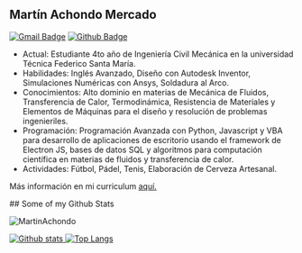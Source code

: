 
<h2>Martín Achondo Mercado</h2>

[![Gmail Badge](https://img.shields.io/badge/-acho.martin@gmail.com-c14438?style=flat&logo=Gmail&logoColor=white&link=mailto:acho.martin@gmail.com)](mailto:acho.martin@gmail.com) [![Github Badge](https://img.shields.io/badge/-MartinAchondo-grey?style=flat&logo=github&logoColor=white&link=https://github.com/MartinAchondo/)](https://www.github.com/MartinAchondo/) 
<ul>
  <li> Actual: Estudiante 4to año de Ingeniería Civil Mecánica en la universidad Técnica Federico Santa María. </li>
   <li> Habilidades: Inglés Avanzado, Diseño con Autodesk Inventor, Simulaciones Numéricas con Ansys, Soldadura al Arco. </li>
  <li> Conocimientos: Alto dominio en materias de Mecánica de Fluidos, Transferencia de Calor, Termodinámica, Resistencia de Materiales y Elementos de Máquinas para el diseño y resolución de problemas ingenieriles. </li>
  <li>Programación: Programación Avanzada con Python, Javascript y VBA para desarrollo de aplicaciones de escritorio usando el framework de Electron JS, bases de datos SQL y algoritmos para computación científica en materias de fluidos y transferencia de calor.</li>
  <li>  Actividades: Fútbol, Pádel, Tenis, Elaboración de Cerveza Artesanal. </li>
 </ul>
<p align='left'> Más información en mi curriculum <a href='https://drive.google.com/file/d/1TYqTaNzTwuLUHUwsBQcKIutNjcLLRmf9/view?usp=sharing' target=_blank><u>aquí</u>.</a></p>
## Some of my Github Stats
<p align=left> <img src=https://komarev.com/ghpvc/?username=MartinAchondo alt=MartinAchondo /> </p>

[![Github stats](https://github-readme-stats.vercel.app/api?username=MartinAchondo&show_icons=true&include_all_commits=true&count_private=true&theme=tokyonight)
](https://github.com/MartinAchondo/github-readme-stats)
[![Top Langs](https://github-readme-stats.vercel.app/api/top-langs/?username=MartinAchondo&layout=compact&count_private=true&theme=tokyonight)
](https://github.com/MartinAchondo/github-readme-stats)

